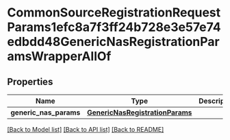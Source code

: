 # CommonSourceRegistrationRequestParams1efc8a7f3ff24b728e3e57e74edbdd48GenericNasRegistrationParamsWrapperAllOf


## Properties
Name | Type | Description | Notes
------------ | ------------- | ------------- | -------------
**generic_nas_params** | [**GenericNasRegistrationParams**](GenericNasRegistrationParams.md) |  | [optional] 

[[Back to Model list]](../README.md#documentation-for-models) [[Back to API list]](../README.md#documentation-for-api-endpoints) [[Back to README]](../README.md)


